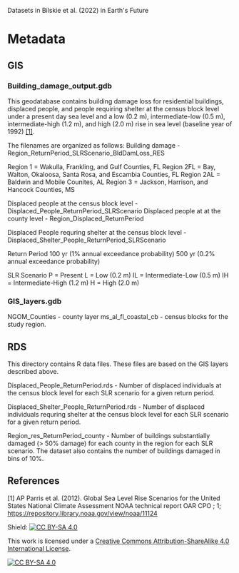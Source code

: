 
Datasets in Bilskie et al. (2022) in Earth's Future


# Metadata
## GIS
### Building_damage_output.gdb

This geodatabase contains building damage loss for residential buildings, displaced people, and people requiring shelter at the census block level under a present day sea level and a low (0.2 m), intermediate-low (0.5 m), intermediate-high (1.2 m), and high (2.0 m) rise in sea level (baseline year of 1992) [[1]](#1).

The filenames are organized as follows:
Building damage - Region_ReturnPeriod_SLRScenario_BldDamLoss_RES

Region 1 = Wakulla, Frankling, and Gulf Counties, FL
Region 2FL = Bay, Walton, Okaloosa, Santa Rosa, and Escambia Counties, FL
Region 2AL = Baldwin and Mobile Counites, AL
Region 3 = Jackson, Harrison, and Hancock Counties, MS

Displaced people at the census block level - Displaced_People_ReturnPeriod_SLRScenario
Displaced people at at the county level - Region_Displaced_ReturnPeriod

Displaced People requring shelter at the census block level - Displaced_Shelter_People_ReturnPeriod_SLRScenario

Return Period
100 yr (1% annual exceedance probability)
500 yr (0.2% annual exceedance probability)

SLR Scenario
P = Present
L = Low (0.2 m)
IL = Intermediate-Low (0.5 m)
IH = Intermediate-High (1.2 m)
H = High (2.0 m)

### GIS_layers.gdb

NGOM_Counties - county layer
ms_al_fl_coastal_cb - census blocks for the study region.

## RDS

This directory contains R data files. These files are based on the GIS layers described above.

Displaced_People_ReturnPeriod.rds - Number of displaced individuals at the census block level for each SLR scenario for a given return period.

Displaced_Shelter_People_ReturnPeriod.rds - Number of displaced individuals requring shelter at the census block level for each SLR scenario for a given return period.

Region_res_ReturnPeriod_county - Number of buildings substantially damaged (> 50% damage) for each county in the region for each SLR scenario. The dataset also contains the number of buildings damaged in bins of 10%.

## References
<a id="1">[1]</a> 
AP Parris et al. (2012). 
Global Sea Level Rise Scenarios for the United States National Climate Assessment
NOAA technical report OAR CPO ; 1;
https://repository.library.noaa.gov/view/noaa/11124


Shield: [![CC BY-SA 4.0][cc-by-sa-shield]][cc-by-sa]

This work is licensed under a
[Creative Commons Attribution-ShareAlike 4.0 International License][cc-by-sa].

[![CC BY-SA 4.0][cc-by-sa-image]][cc-by-sa]

[cc-by-sa]: http://creativecommons.org/licenses/by-sa/4.0/
[cc-by-sa-image]: https://licensebuttons.net/l/by-sa/4.0/88x31.png
[cc-by-sa-shield]: https://img.shields.io/badge/License-CC%20BY--SA%204.0-lightgrey.svg
